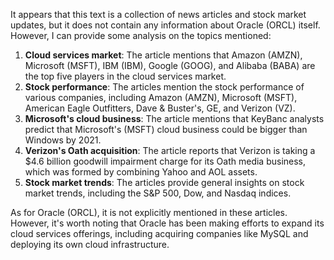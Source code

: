 It appears that this text is a collection of news articles and stock market updates, but it does not contain any information about Oracle (ORCL) itself. However, I can provide some analysis on the topics mentioned:

1. **Cloud services market**: The article mentions that Amazon (AMZN), Microsoft (MSFT), IBM (IBM), Google (GOOG), and Alibaba (BABA) are the top five players in the cloud services market.
2. **Stock performance**: The articles mention the stock performance of various companies, including Amazon (AMZN), Microsoft (MSFT), American Eagle Outfitters, Dave & Buster's, GE, and Verizon (VZ).
3. **Microsoft's cloud business**: The article mentions that KeyBanc analysts predict that Microsoft's (MSFT) cloud business could be bigger than Windows by 2021.
4. **Verizon's Oath acquisition**: The article reports that Verizon is taking a $4.6 billion goodwill impairment charge for its Oath media business, which was formed by combining Yahoo and AOL assets.
5. **Stock market trends**: The articles provide general insights on stock market trends, including the S&P 500, Dow, and Nasdaq indices.

As for Oracle (ORCL), it is not explicitly mentioned in these articles. However, it's worth noting that Oracle has been making efforts to expand its cloud services offerings, including acquiring companies like MySQL and deploying its own cloud infrastructure.